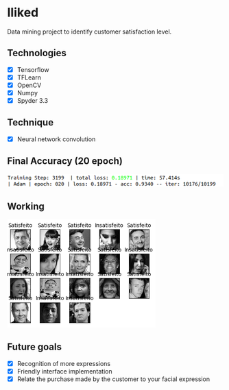 # Iliked
 Data mining project to identify customer satisfaction level.
 
## Technologies

- [x] Tensorflow
- [x] TFLearn
- [x] OpenCV
- [x] Numpy
- [x] Spyder 3.3

## Technique 

- [x] Neural network convolution

## Final Accuracy (20 epoch)

![screenshot](accuracy.png)

## Working

![screenshot](working.png)

## Future goals

- [x] Recognition of more expressions
- [x] Friendly interface implementation
- [x] Relate the purchase made by the customer to your facial expression
